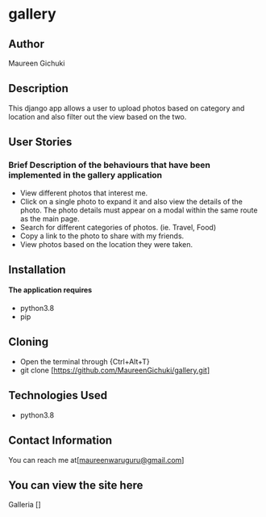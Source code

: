 # gallery
## Author
Maureen Gichuki

## Description
This django app allows a user to upload photos based on category and location and also filter out the view based on the two.

## User Stories

### Brief Description of the behaviours that have been implemented in the gallery application 

* View different photos that interest me.
* Click on a single photo to expand it and also view the details of the photo. The photo details must appear on a modal within the same route as the main page.
* Search for different categories of photos. (ie. Travel, Food)
* Copy a link to the photo to share with my friends.
* View photos based on the location they were taken.


## Installation
#### The application requires
* python3.8
* pip

## Cloning
* Open the terminal through {Ctrl+Alt+T}
* git clone [https://github.com/MaureenGichuki/gallery.git]

## Technologies Used
* python3.8

## Contact Information
You can reach me at[maureenwaruguru@gmail.com]

## You can view the site here
Galleria []
